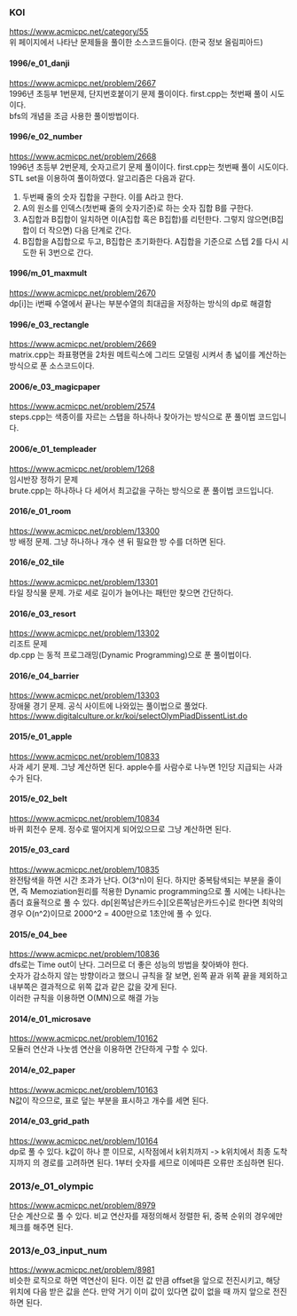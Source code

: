 ### KOI
https://www.acmicpc.net/category/55    
위 페이지에서 나타난 문제들을 풀이한 소스코드들이다.
(한국 정보 올림피아드)

#### 1996/e_01_danji
https://www.acmicpc.net/problem/2667    
1996년 초등부 1번문제, 단지번호붙이기 문제 풀이이다.
first.cpp는 첫번째 풀이 시도이다.    
bfs의 개념을 조금 사용한 풀이방법이다.

#### 1996/e_02_number
https://www.acmicpc.net/problem/2668    
1996년 초등부 2번문제, 숫자고르기 문제 풀이이다.
first.cpp는 첫번째 풀이 시도이다. STL set을 이용하여 풀이하였다.
알고리즘은 다음과 같다.
1. 두번째 줄의 숫자 집합을 구한다. 이를 A라고 한다.
2. A의 원소를 인덱스(첫번째 줄의 숫자기준)로 하는 숫자 집합 B를 구한다.
3. A집합과 B집합이 일치하면 이(A집합 혹은 B집합)를 리턴한다. 그렇지 않으면(B집합이 더 작으면) 다음 단계로 간다.
4. B집합을 A집합으로 두고, B집합은 초기화한다. A집합을 기준으로 스텝 2를 다시 시도한 뒤 3번으로 간다.

#### 1996/m_01_maxmult
https://www.acmicpc.net/problem/2670    
dp[i]는 i번째 수열에서 끝나는 부분수열의 최대곱을 저장하는 방식의 dp로 해결함


#### 1996/e_03_rectangle
https://www.acmicpc.net/problem/2669    
matrix.cpp는 좌표평면을 2차원 메트릭스에 그리드 모델링 시켜서 총 넓이를 계산하는 방식으로 푼 소스코드이다.

#### 2006/e_03_magicpaper
https://www.acmicpc.net/problem/2574    
steps.cpp는 색종이를 자르는 스탭을 하나하나 찾아가는 방식으로 푼 풀이법 코드입니다.

#### 2006/e_01_templeader
https://www.acmicpc.net/problem/1268    
임시반장 정하기 문제    
brute.cpp는 하나하나 다 세어서 최고값을 구하는 방식으로 푼 풀이법 코드입니다.

#### 2016/e_01_room
https://www.acmicpc.net/problem/13300    
방 배정 문제. 그냥 하나하나 개수 샌 뒤 필요한 방 수를 더하면 된다.

#### 2016/e_02_tile
https://www.acmicpc.net/problem/13301    
타일 장식물 문제. 가로 세로 길이가 늘어나는 패턴만 찾으면 간단하다.

#### 2016/e_03_resort
https://www.acmicpc.net/problem/13302    
리조트 문제    
dp.cpp 는 동적 프로그래밍(Dynamic Programming)으로 푼 풀이법이다.

#### 2016/e_04_barrier
https://www.acmicpc.net/problem/13303    
장애물 경기 문제. 공식 사이트에 나와있는 풀이법으로 풀었다.    
https://www.digitalculture.or.kr/koi/selectOlymPiadDissentList.do    

#### 2015/e_01_apple
https://www.acmicpc.net/problem/10833    
사과 세기 문제. 그냥 계산하면 된다. apple수를 사람수로 나누면 1인당 지급되는 사과수가 된다.

#### 2015/e_02_belt
https://www.acmicpc.net/problem/10834    
바퀴 회전수 문제. 정수로 떨어지게 되어있으므로 그냥 계산하면 된다.

#### 2015/e_03_card
https://www.acmicpc.net/problem/10835    
완전탐색을 하면 시간 초과가 난다. O(3^n)이 된다. 하지만 중복탐색되는 부분을 줄이면, 즉 Memoziation원리를 적용한 Dynamic programming으로 풀 시에는 나타나는 좀더 효율적으로 풀 수 있다. dp\[왼쪽남은카드수\]\[오른쪽남은카드수\]로 한다면 최악의경우 O(n^2)이므로 2000^2 = 400만으로 1초안에 풀 수 있다.

#### 2015/e_04_bee
https://www.acmicpc.net/problem/10836    
dfs로는 Time out이 난다. 그러므로 더 좋은 성능의 방법을 찾아봐야 한다.    
숫자가 감소하지 않는 방향이라고 했으니 규칙을 잘 보면, 왼쪽 끝과 위쪽 끝을 제외하고 내부쪽은 결과적으로 위쪽 값과 같은 값을 갖게 된다.    
이러한 규칙을 이용하면 O(MN)으로 해결 가능

#### 2014/e_01_microsave
https://www.acmicpc.net/problem/10162    
모듈러 연산과 나눗셈 연산을 이용하면 간단하게 구할 수 있다.

#### 2014/e_02_paper
https://www.acmicpc.net/problem/10163    
N값이 작으므로, 표로 덮는 부분을 표시하고 개수를 세면 된다.

#### 2014/e_03_grid_path
https://www.acmicpc.net/problem/10164    
dp로 풀 수 있다. k값이 하나 뿐 이므로, 시작점에서 k위치까지 -> k위치에서 최종 도착지까지 의 경로를 고려하면 된다. 1부터 숫자를 세므로 이에따른 오류만 조심하면 된다.

### 2013/e_01_olympic
https://www.acmicpc.net/problem/8979    
단순 계산으로 풀 수 있다. 비교 연산자를 재정의해서 정렬한 뒤, 중복 순위의 경우에만 체크를 해주면 된다.

### 2013/e_03_input_num
https://www.acmicpc.net/problem/8981    
비슷한 로직으로 하면 역연산이 된다. 이전 값 만큼 offset을 앞으로 전진시키고, 해당 위치에 다음 받은 값을 쓴다. 만약 거기 이미 값이 있다면 값이 없을 때 까지 앞으로 전진하면 된다.